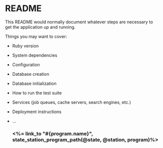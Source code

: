 # README

This README would normally document whatever steps are necessary to get the
application up and running.

Things you may want to cover:

* Ruby version

* System dependencies

* Configuration

* Database creation

* Database initialization

* How to run the test suite

* Services (job queues, cache servers, search engines, etc.)

* Deployment instructions

* ...
    <h3><%= link_to "#{program.name}", state_station_program_path(@state, @station, program)%></h3>

    <!-- <% if program.users.include? current_user %>
      <%= link_to "&hearts;".html_safe, remove_favorite_program_path(program), method: :delete, class: "fav" %>
    <% else %>
      <%= link_to "&hearts;".html_safe, add_favorite_program_path(program), method: :post, class: "no-fav" %>
    <% end %> -->
